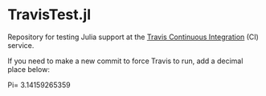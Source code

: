 # TravisTest.jl #

Repository for testing Julia support at
the [Travis Continuous Integration][travis] (CI) service.

If you need to make a new commit to force Travis to run, add a decimal place
below:

   Pi= 3.14159265359

[travis]: https://travis-ci.org/
